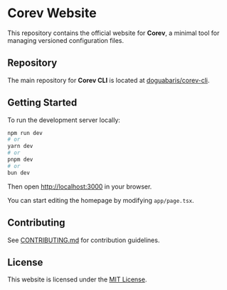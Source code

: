 # Corev Website

This repository contains the official website for **Corev**, a minimal tool for managing versioned configuration files.

## Repository

The main repository for **Corev CLI** is located at [doguabaris/corev-cli](https://github.com/doguabaris/corev-cli).

## Getting Started

To run the development server locally:

```bash
npm run dev
# or
yarn dev
# or
pnpm dev
# or
bun dev
```

Then open [http://localhost:3000](http://localhost:3000) in your browser.

You can start editing the homepage by modifying `app/page.tsx`.

## Contributing

See [CONTRIBUTING.md](CONTRIBUTING.md) for contribution guidelines.

## License

This website is licensed under the [MIT License](LICENSE).
